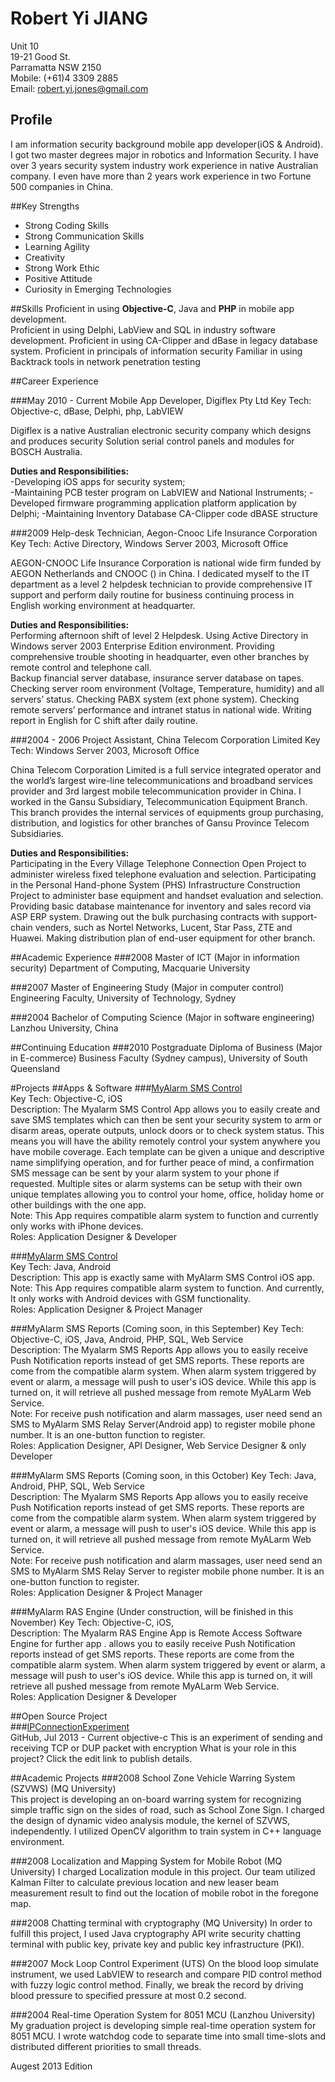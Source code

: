 # Robert Yi JIANG

Unit 10  
19-21 Good St.  
Parramatta NSW 2150  
Mobile: (+61)4 3309 2885  
Email: robert.yi.jones@gmail.com


## Profile
I am information security background mobile app developer(iOS & Android). I got two master degrees major in robotics and Information Security. I have over 3 years security system industry work experience in native Australian company. I even have more than 2 years work experience in two Fortune 500 companies in China.
 
##Key Strengths
- Strong Coding Skills
- Strong Communication Skills
- Learning Agility  
- Creativity  
- Strong Work Ethic
- Positive Attitude
- Curiosity in Emerging Technologies
 
##Skills
Proficient in using **Objective-C**, Java and **PHP** in mobile app development.  
Proficient in using Delphi, LabView and SQL in industry software development.
Proficient in using CA-Clipper and dBase in legacy database system.
Proficient in principals of information security 
Familiar in using Backtrack tools in network penetration testing
 
##Career Experience

###May 2010 - Current   Mobile App Developer, Digiflex Pty Ltd
Key Tech: Objective-c, dBase, Delphi, php, LabVIEW

Digiflex is a native Australian electronic security company which designs and produces security Solution serial control panels and modules for BOSCH Australia.

**Duties and Responsibilities:**  
-Developing iOS apps for security system;   
-Maintaining PCB tester program on LabVIEW and National Instruments;    -Developed firmware programming application platform application by Delphi;    -Maintaining Inventory Database CA-Clipper code dBASE structure  

###2009 Help-desk Technician, Aegon-Cnooc Life Insurance Corporation
Key Tech: Active Directory, Windows Server 2003, Microsoft Office

AEGON-CNOOC Life Insurance Corporation is national wide firm funded by AEGON Netherlands and CNOOC () in China. I dedicated myself to the IT department as a level 2 helpdesk technician to provide comprehensive IT support and perform daily routine for business continuing process in English working environment at headquarter.
 
**Duties and Responsibilities:**  
Performing afternoon shift of level 2 Helpdesk.
Using Active Directory in Windows server 2003 Enterprise Edition environment.
Providing comprehensive trouble shooting in headquarter, even other branches by remote control and telephone call.   
Backup financial server database, insurance server database on tapes.
Checking server room environment (Voltage, Temperature, humidity) and all servers’ status. Checking PABX system (ext phone system).
Checking remote servers’ performance and intranet status in national wide.
Writing report in English for C shift after daily routine.
 
###2004 - 2006 Project Assistant, China Telecom Corporation Limited
Key Tech: Windows Server 2003, Microsoft Office

China Telecom Corporation Limited is a full service integrated operator and the world’s largest wire-line telecommunications and broadband services provider and 3rd largest mobile telecommunication provider in China. I worked in the Gansu Subsidiary, Telecommunication Equipment Branch. This branch provides the internal services of equipments group purchasing, distribution, and logistics for other branches of Gansu Province Telecom Subsidiaries.
 
**Duties and Responsibilities:**  
Participating in the Every Village Telephone Connection Open Project to administer wireless fixed telephone evaluation and selection.
Participating in the Personal Hand-phone System (PHS) Infrastructure Construction Project to administer base equipment and handset evaluation and selection.
Providing basic database maintenance for inventory and sales record via ASP ERP system.
Drawing out the bulk purchasing contracts with support-chain venders, such as Nortel Networks, Lucent, Star Pass, ZTE and Huawei.
Making distribution plan of end-user equipment for other branch.
 
##Academic Experience
###2008  Master of ICT (Major in information security)
Department of Computing, Macquarie University
 
###2007  Master of Engineering Study (Major in computer control)
Engineering Faculty, University of Technology, Sydney
 
###2004  Bachelor of Computing Science (Major in software engineering)
Lanzhou University, China
 
##Continuing Education
###2010 Postgraduate Diploma of Business (Major in E-commerce)
Business Faculty (Sydney campus), University of South Queensland

#Projects
##Apps & Software
###[MyAlarm SMS Control](https://itunes.apple.com/au/app/myalarm-sms-control/id585238523?mt=8)  
Key Tech: Objective-C, iOS   
Description: The Myalarm SMS Control App allows you to easily create and save SMS templates which can then be sent your security system to arm or disarm areas, operate outputs, unlock doors or to check system status. This means you will have the ability remotely control your system anywhere you have mobile coverage. Each template can be given a unique and descriptive name simplifying operation, and for further peace of mind, a confirmation SMS message can be sent by your alarm system to your phone if requested. Multiple sites or alarm systems can be setup with their own unique templates allowing you to control your home, office, holiday home or other buildings with the one app.  
Note: This App requires compatible alarm system to function and currently only works with iPhone devices.  
Roles: Application Designer & Developer

###[MyAlarm SMS Control](HTTPS://PLAY.GOOGLE.COM/STORE/APPS/DEVELOPER?ID=MYALARM+PTY+LTD)  
Key Tech: Java, Android  
Description: This app is exactly same with MyAlarm SMS Control iOS app.  
Note: This App requires compatible alarm system to function. And currently, It 
only works with Android devices with GSM functionality.  
Roles: Application Designer & Project Manager  

###MyAlarm SMS Reports (Coming soon, in this September)
Key Tech: Objective-C, iOS, Java, Android, PHP, SQL, Web Service     
Description: The Myalarm SMS Reports App allows you to easily receive Push Notification reports instead of get SMS reports. These reports are come from the compatible alarm system. When alarm system triggered by event or alarm, a message will push to user's iOS device. While this app is turned on, it will retrieve all pushed message from remote MyALarm Web Service.  
Note: For receive push notification and alarm massages, user need send an SMS to MyAlarm SMS Relay Server(Android app) to register mobile phone number. It is an one-button function to register.  
Roles: Application Designer, API Designer, Web Service Designer & only Developer  

###MyAlarm SMS Reports (Coming soon, in this October)
Key Tech: Java, Android, PHP, SQL, Web Service      
Description: The Myalarm SMS Reports App allows you to easily receive Push Notification reports instead of get SMS reports. These reports are come from the compatible alarm system. When alarm system triggered by event or alarm, a message will push to user's iOS device. While this app is turned on, it will retrieve all pushed message from remote MyALarm Web Service.  
Note: For receive push notification and alarm massages, user need send an SMS to MyAlarm SMS Relay Server to register mobile phone number. It is an one-button function to register.  
Roles: Application Designer & Project Manager  

###MyAlarm RAS Engine (Under construction, will be finished in this November)
Key Tech: Objective-C, iOS,   
Description: The Myalarm RAS Engine App is Remote Access Software Engine for further app . allows you to easily receive Push Notification reports instead of get SMS reports. These reports are come from the compatible alarm system. When alarm system triggered by event or alarm, a message will push to user's iOS device. While this app is turned on, it will retrieve all pushed message from remote MyALarm Web Service.   
Roles: Application Designer & Developer  

##Open Source Project  
###[IPConnectionExperiment](https://github.com/robert-yi-jones/IPConnectionExperiment)  
GitHub, Jul 2013 - Current
objective-c
This is an experiment of sending and receiving TCP or DUP packet with encryption
What is your role in this project? Click the edit link to publish details.

 
##Academic Projects
###2008 School Zone Vehicle Warring System (SZVWS) (MQ University)  
This project is developing an on-board warring system for recognizing simple traffic sign on the sides of road, such as School Zone Sign.  I charged the design of dynamic video analysis module, the kernel of SZVWS, independently. I utilized OpenCV algorithm to train system in C++ language environment. 
 
###2008 Localization and Mapping System for Mobile Robot (MQ University)
I charged Localization module in this project. Our team utilized Kalman Filter to calculate previous location and new leaser beam measurement result to find out the location of mobile robot in the foregone map. 
 
###2008 Chatting terminal with cryptography (MQ University)
In order to fulfill this project, I used Java cryptography API write security chatting terminal with public key, private key and public key infrastructure (PKI).
 
###2007 Mock Loop Control Experiment (UTS)
On the blood loop simulate instrument, we used LabVIEW to research and compare PID control method with fuzzy logic control method.  Finally, we break the record by driving blood pressure to specified pressure at most 0.2 second. 
 
###2004 Real-time Operation System for 8051 MCU (Lanzhou University)
My graduation project is developing simple real-time operation system for 8051 MCU. I wrote watchdog code to separate time into small time-slots and distributed different priorities to small threads. 


Augest 2013 Edition
 
 
 
 
